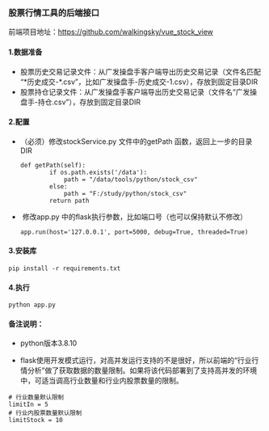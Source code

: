 ### 股票行情工具的后端接口



前端项目地址：https://github.com/walkingsky/vue_stock_view



#### 1.数据准备

- 股票历史交易记录文件：从广发操盘手客户端导出历史交易记录（文件名匹配 “\*历史成交-\*.csv”，比如广发操盘手-历史成交-1.csv），存放到固定目录DIR
- 股票持仓记录文件：从广发操盘手客户端导出历史交易记录（文件名“广发操盘手-持仓.csv”），存放到固定目录DIR

#### 2.配置

- （必须）修改stockService.py 文件中的getPath 函数，返回上一步的目录DIR 

  ```
  def getPath(self):
          if os.path.exists('/data'):
              path = "/data/tools/python/stock_csv"
          else:
              path = "F:/study/python/stock_csv"
          return path

- ​	修改app.py 中的flask执行参数，比如端口号（也可以保持默认不修改）

  `app.run(host='127.0.0.1', port=5000, debug=True, threaded=True)`

#### 3.安装库

`pip install -r requirements.txt`

#### 4.执行

`python app.py`

#### 备注说明：

- python版本3.8.10

- flask使用开发模式运行，对高并发运行支持的不是很好，所以前端的“行业行情分析”做了获取数据的数量限制。如果将该代码部署到了支持高并发的环境中，可适当调高行业数量和行业内股票数量的限制。


```\# 行业数量默认限制
# 行业数量默认限制
limitIn = 5
# 行业内股票数量默认限制
limitStock = 10
```
